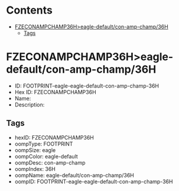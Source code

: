 



Contents
========

* [FZECONAMPCHAMP36H>eagle-default/con-amp-champ/36H](#fzeconampchamp36heagle-defaultcon-amp-champ36h)
	* [Tags](#tags)

# FZECONAMPCHAMP36H>eagle-default/con-amp-champ/36H

- ID: FOOTPRINT-eagle-eagle-default-con-amp-champ-36H
- Hex ID: FZECONAMPCHAMP36H
- Name: 
- Description: 

## Tags

- hexID: FZECONAMPCHAMP36H
- oompType: FOOTPRINT
- oompSize: eagle
- oompColor: eagle-default
- oompDesc: con-amp-champ
- oompIndex: 36H
- oompName: eagle-default/con-amp-champ/36H
- oompID: FOOTPRINT-eagle-eagle-default-con-amp-champ-36H
